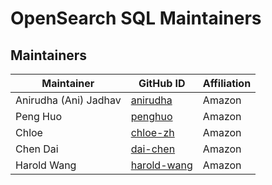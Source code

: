 # OpenSearch SQL Maintainers

## Maintainers

| Maintainer | GitHub ID | Affiliation |
| --------------- | --------- | ----------- |
| Anirudha (Ani) Jadhav | [anirudha](https://github.com/anirudha) | Amazon |
| Peng Huo | [penghuo](https://github.com/penghuo) | Amazon |
| Chloe | [chloe-zh](https://github.com/chloe-zh) | Amazon |
| Chen Dai | [dai-chen](https://github.com/dai-chen) | Amazon |
| Harold Wang | [harold-wang](https://github.com/harold-wang) | Amazon |
